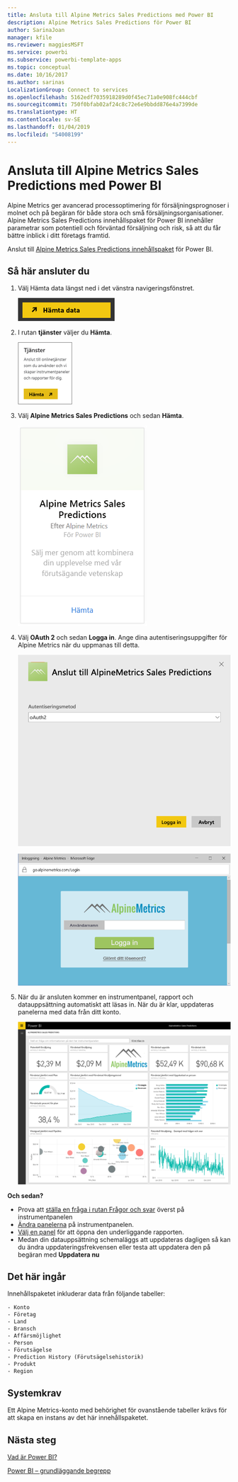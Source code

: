 ```yaml
---
title: Ansluta till Alpine Metrics Sales Predictions med Power BI
description: Alpine Metrics Sales Predictions för Power BI
author: SarinaJoan
manager: kfile
ms.reviewer: maggiesMSFT
ms.service: powerbi
ms.subservice: powerbi-template-apps
ms.topic: conceptual
ms.date: 10/16/2017
ms.author: sarinas
LocalizationGroup: Connect to services
ms.openlocfilehash: 5162edf7035918289d0f45ec71a0e908fc444cbf
ms.sourcegitcommit: 750f0bfab02af24c8c72e6e9bbdd876e4a7399de
ms.translationtype: HT
ms.contentlocale: sv-SE
ms.lasthandoff: 01/04/2019
ms.locfileid: "54008199"
---
```

# <a name="connect-to-alpine-metrics-sales-predictions-with-power-bi"></a>Ansluta till Alpine Metrics Sales Predictions med Power BI
Alpine Metrics ger avancerad processoptimering för försäljningsprognoser i molnet och på begäran för både stora och små försäljningsorganisationer. Alpine Metrics Sales Predictions innehållspaket för Power BI innehåller parametrar som potentiell och förväntad försäljning och risk, så att du får bättre inblick i ditt företags framtid. 

Anslut till [Alpine Metrics Sales Predictions innehållspaket](https://app.powerbi.com/getdata/services/alpine-metrics) för Power BI.

## <a name="how-to-connect"></a>Så här ansluter du
1. Välj Hämta data längst ned i det vänstra navigeringsfönstret.  
   
    ![](media/service-connect-to-alpine-metrics/getdata.png)
2. I rutan **tjänster** väljer du **Hämta**.  
   
    ![](media/service-connect-to-alpine-metrics/services.png)
3. Välj **Alpine Metrics Sales Predictions** och sedan **Hämta**.  
   
    ![](media/service-connect-to-alpine-metrics/alpine.png)
4. Välj **OAuth 2** och sedan **Logga in**. Ange dina autentiseringsuppgifter för Alpine Metrics när du uppmanas till detta.
   
    ![](media/service-connect-to-alpine-metrics/creds.png)
   
    ![](media/service-connect-to-alpine-metrics/creds2.png)
5. När du är ansluten kommer en instrumentpanel, rapport och datauppsättning automatiskt att läsas in. När du är klar, uppdateras panelerna med data från ditt konto.
   
    ![](media/service-connect-to-alpine-metrics/dashboard.png)

**Och sedan?**

* Prova att [ställa en fråga i rutan Frågor och svar](consumer/end-user-q-and-a.md) överst på instrumentpanelen
* [Ändra panelerna](service-dashboard-edit-tile.md) på instrumentpanelen.
* [Välj en panel](consumer/end-user-tiles.md) för att öppna den underliggande rapporten.
* Medan din datauppsättning schemaläggs att uppdateras dagligen så kan du ändra uppdateringsfrekvensen eller testa att uppdatera den på begäran med **Uppdatera nu**

## <a name="whats-included"></a>Det här ingår
Innehållspaketet inkluderar data från följande tabeller:  

    - Konto    
    - Företag    
    - Land    
    - Bransch    
    - Affärsmöjlighet  
    - Person  
    - Förutsägelse    
    - Prediction History (Förutsägelsehistorik)    
    - Produkt  
    - Region    

## <a name="system-requirements"></a>Systemkrav
Ett Alpine Metrics-konto med behörighet för ovanstående tabeller krävs för att skapa en instans av det här innehållspaketet.

## <a name="next-steps"></a>Nästa steg
[Vad är Power BI?](power-bi-overview.md)

[Power BI – grundläggande begrepp](consumer/end-user-basic-concepts.md)

